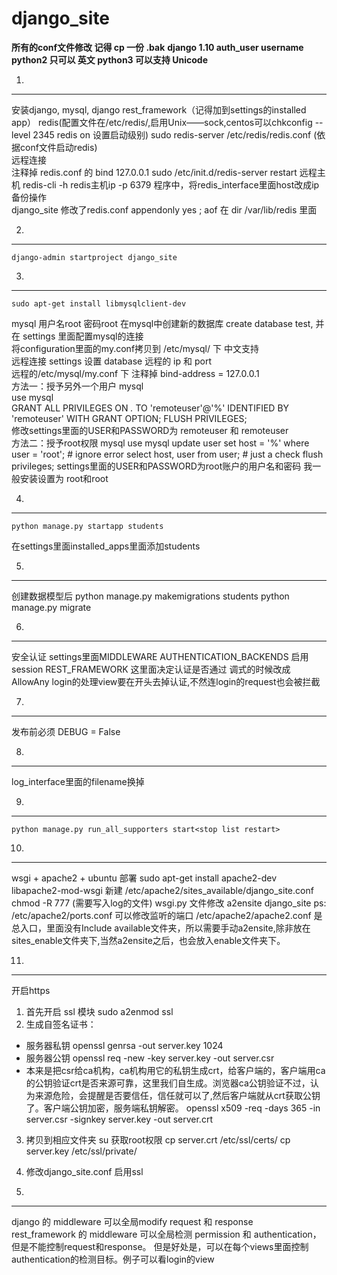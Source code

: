 django_site
=======================================================

****所有的conf文件修改 记得 cp 一份 .bak**** 
****django 1.10 auth_user username python2 只可以 英文  python3 可以支持 Unicode****

1.
----------------------------------------------------------
安装django, mysql, django rest_framework（记得加到settings的installed app）
redis(配置文件在/etc/redis/,启用Unix——sock,centos可以chkconfig --level 2345 redis on 设置启动级别)
sudo redis-server /etc/redis/redis.conf (依据conf文件启动redis)   
远程连接   
注释掉 redis.conf 的 bind 127.0.0.1
sudo /etc/init.d/redis-server restart
远程主机 redis-cli -h redis主机ip -p 6379 程序中，将redis_interface里面host改成ip
备份操作   
django_site 修改了redis.conf appendonly yes ; aof 在 dir /var/lib/redis 里面

2.
-------------------------------------------------------------
    django-admin startproject django_site

3.
------------------------------------------------------------------------------------
    sudo apt-get install libmysqlclient-dev
mysql 用户名root  密码root
在mysql中创建新的数据库  create database test, 并在 settings 里面配置mysql的连接   
将configuration里面的my.conf拷贝到 /etc/mysql/ 下 中文支持   
远程连接 settings 设置 database 远程的 ip 和 port   
远程的/etc/mysql/my.conf 下 注释掉 bind-address = 127.0.0.1   
方法一：授予另外一个用户
    mysql  
    use mysql   
    GRANT ALL PRIVILEGES ON *.* TO 'remoteuser'@'%' IDENTIFIED BY 'remoteuser' WITH GRANT OPTION;
    FLUSH   PRIVILEGES;   
修改settings里面的USER和PASSWORD为 remoteuser 和 remoteuser   
方法二：授予root权限
    mysql
    use mysql
    update user set host = '%' where user = 'root';  #  ignore error
    select host, user from user;  #  just a check
    flush privileges;
settings里面的USER和PASSWORD为root账户的用户名和密码 我一般安装设置为 root和root

4.
------------------------------------------------------------------------------------------
    python manage.py startapp students
在settings里面installed_apps里面添加students

5.
-----------------------------------------------------------------------------------
创建数据模型后
    python manage.py makemigrations students
    python manage.py migrate
    
6.
----------------------------------------------------------------------------------
安全认证
settings里面MIDDLEWARE AUTHENTICATION_BACKENDS 启用session
REST_FRAMEWORK 这里面决定认证是否通过  调式的时候改成AllowAny
login的处理view要在开头去掉认证,不然连login的request也会被拦截
    
7.
-----------------------------------------------------------------------------
发布前必须 DEBUG = False 
    
8.
--------------------------------------------------------------------
log_interface里面的filename换掉
    
9.
------------------------------------------------------------------------------
    python manage.py run_all_supporters start<stop list restart>

10.
--------------------------------------------------------------------------------------
wsgi + apache2 + ubuntu 部署
    sudo apt-get install apache2-dev libapache2-mod-wsgi
新建 /etc/apache2/sites_available/django_site.conf
chmod -R 777 (需要写入log的文件)
wsgi.py 文件修改
    a2ensite django_site
ps: /etc/apache2/ports.conf  可以修改监听的端口 /etc/apache2/apache2.conf 是总入口，里面没有Include available文件夹，所以需要手动a2ensite,除非放在sites_enable文件夹下,当然a2ensite之后，也会放入enable文件夹下。

11.
---------------------------------------------------------------------------------------------------------------
开启https
1. 首先开启 ssl 模块  sudo a2enmod ssl
2. 生成自签名证书：   
* 服务器私钥
    openssl genrsa -out server.key 1024
* 服务器公钥
    openssl req -new -key server.key -out server.csr
* 本来是把csr给ca机构，ca机构用它的私钥生成crt，给客户端的，客户端用ca的公钥验证crt是否来源可靠，这里我们自生成。浏览器ca公钥验证不过，认为来源危险，会提醒是否要信任，信任就可以了,然后客户端就从crt获取公钥了。客户端公钥加密，服务端私钥解密。
    openssl x509 -req -days 365 -in server.csr -signkey server.key -out server.crt
3. 拷贝到相应文件夹
    su 获取root权限
    cp server.crt /etc/ssl/certs/
    cp server.key /etc/ssl/private/
4. 修改django_site.conf  启用ssl

12.
----------------------------------------------------------------------------------------------------------------
django 的 middleware 可以全局modify request 和 response   
rest_framework 的 middleware 可以全局检测 permission 和 authentication，但是不能控制request和response。 但是好处是，可以在每个views里面控制authentication的检测目标。例子可以看login的view

